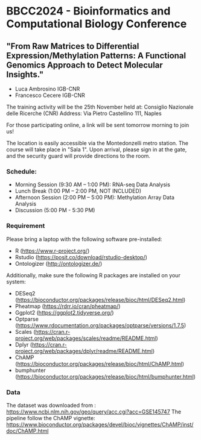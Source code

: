 # BBCC2024 - Bioinformatics and Computational Biology Conference

## "From Raw Matrices to Differential Expression/Methylation Patterns: A Functional Genomics Approach to Detect Molecular Insights."
- Luca Ambrosino IGB-CNR
- Francesco Cecere IGB-CNR
  
 The training activity will be the 25th November held at:
 Consiglio Nazionale delle Ricerche (CNR)
 Address: Via Pietro Castellino 111, Naples

 For those participating online, a link will be sent tomorrow morning to join us!

 The location is easily accessible via the Montedonzelli metro station. The course will take place in "Sala 1". Upon arrival, please sign in at the gate, and the security guard will provide directions to the room.

 ### Schedule:
  - Morning Session (9:30 AM – 1:00 PM): RNA-seq Data Analysis
  - Lunch Break (1:00 PM – 2:00 PM, NOT INCLUDED)
  - Afternoon Session (2:00 PM – 5:00 PM): Methylation Array Data Analysis
  - Discussion (5:00 PM - 5:30 PM)

 ### Requirement 
Please bring a laptop with the following software pre-installed:
 -   R (https://www.r-project.org/)
 -   Rstudio (https://posit.co/download/rstudio-desktop/)
 -   Ontologizer (http://ontologizer.de/)

 Additionally, make sure the following R packages are installed on your system:
 -   DESeq2 (https://bioconductor.org/packages/release/bioc/html/DESeq2.html)
 -   Pheatmap (https://rdrr.io/cran/pheatmap/)
 -   Ggplot2 (https://ggplot2.tidyverse.org/)
 -   Optparse (https://www.rdocumentation.org/packages/optparse/versions/1.7.5)
 -   Scales (https://cran.r-project.org/web/packages/scales/readme/README.html)
 -   Dplyr (https://cran.r-project.org/web/packages/dplyr/readme/README.html)
 -   ChAMP (https://bioconductor.org/packages/release/bioc/html/ChAMP.html)
 -   bumphunter (https://bioconductor.org/packages/release/bioc/html/bumphunter.html)

### Data
The dataset was downloaded from : https://www.ncbi.nlm.nih.gov/geo/query/acc.cgi?acc=GSE145747
The pipeline follow the ChAMP vignette: https://www.bioconductor.org/packages/devel/bioc/vignettes/ChAMP/inst/doc/ChAMP.html




